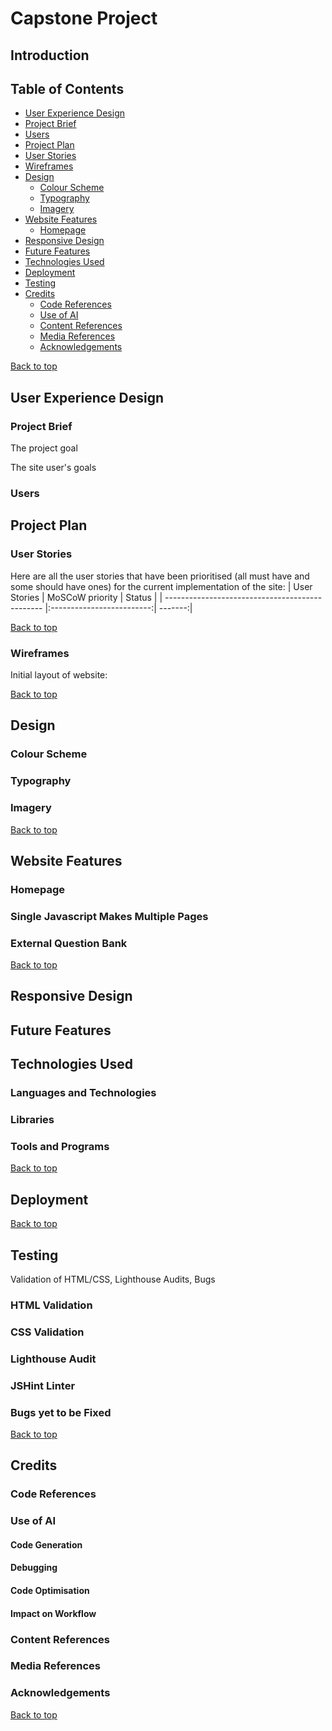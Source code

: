 # Capstone Project <a id="top"/>




## Introduction



## Table of Contents
- [User Experience Design](#user-experience-design)
- [Project Brief](#project-brief)
- [Users](#users)
- [Project Plan](#project-plan)
- [User Stories](#user-stories)
- [Wireframes](#wireframes)
- [Design](#design)
    - [Colour Scheme](#colour-scheme)
    - [Typography](#typography)
    - [Imagery](#imagery)
- [Website Features](#website-features)
    - [Homepage](#homepage)
- [Responsive Design](#responsive-design)
- [Future Features](#future-features)
- [Technologies Used](#technologies-used)
- [Deployment](#deployment)
- [Testing](#testing)
- [Credits](#credits)
    - [Code References](code-references)
    - [Use of AI](use-of-ai)
    - [Content References](content-references)
    - [Media References](media-references)
    - [Acknowledgements](acknowledgements)

[Back to top](#top)

## User Experience Design



### Project Brief
The project goal


The site user's goals


### Users



## Project Plan




### User Stories
Here are all the user stories that have been prioritised (all must have and some should have ones) for the current implementation of the site:
| User Stories                                    | MoSCoW priority           |  Status |
| ----------------------------------------------- |:-------------------------:| -------:|





[Back to top](#top)

### Wireframes
Initial layout of website:




[Back to top](#top)

## Design
### Colour Scheme



### Typography



### Imagery



[Back to top](#top)

## Website Features
### Homepage



### Single Javascript Makes Multiple Pages




### External Question Bank




[Back to top](#top)

## Responsive Design



## Future Features




## Technologies Used
### Languages and Technologies



### Libraries



### Tools and Programs



[Back to top](#top)

## Deployment



[Back to top](#top)

## Testing
Validation of HTML/CSS, Lighthouse Audits, Bugs

### HTML Validation



### CSS Validation



### Lighthouse Audit



### JSHint Linter




### Bugs yet to be Fixed



[Back to top](#top)

## Credits
### Code References


### Use of AI
#### Code Generation



#### Debugging



#### Code Optimisation



#### Impact on Workflow



### Content References


### Media References



### Acknowledgements



[Back to top](#top)